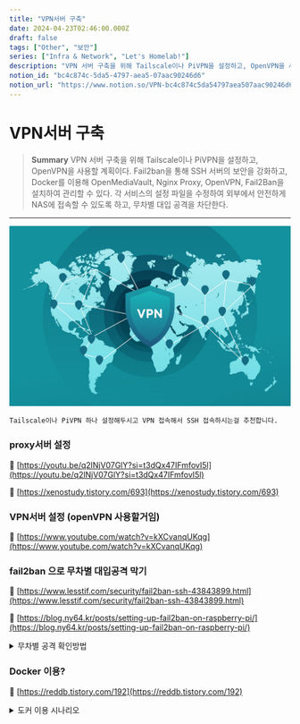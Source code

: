 ```yaml
---
title: "VPN서버 구축"
date: 2024-04-23T02:46:00.000Z
draft: false
tags: ["Other", "보안"]
series: ["Infra & Network", "Let's Homelab!"]
description: "VPN 서버 구축을 위해 Tailscale이나 PiVPN을 설정하고, OpenVPN을 사용할 계획이다. Fail2ban을 통해 SSH 서버의 보안을 강화하고, Docker를 이용해 OpenMediaVault, Nginx Proxy, OpenVPN, Fail2Ban을 설치하여 관리할 수 있다. 각 서비스의 설정 파일을 수정하여 외부에서 안전하게 NAS에 접속할 수 있도록 하고, 무차별 대입 공격을 차단한다."
notion_id: "bc4c874c-5da5-4797-aea5-07aac90246d6"
notion_url: "https://www.notion.so/VPN-bc4c874c5da54797aea507aac90246d6"
---
```


# VPN서버 구축

> **Summary**
> VPN 서버 구축을 위해 Tailscale이나 PiVPN을 설정하고, OpenVPN을 사용할 계획이다. Fail2ban을 통해 SSH 서버의 보안을 강화하고, Docker를 이용해 OpenMediaVault, Nginx Proxy, OpenVPN, Fail2Ban을 설치하여 관리할 수 있다. 각 서비스의 설정 파일을 수정하여 외부에서 안전하게 NAS에 접속할 수 있도록 하고, 무차별 대입 공격을 차단한다.

---

![Image](image_97ddb22de6ee.png)

```latex
Tailscale이나 PiVPN 하나 설정해두시고 VPN 접속해서 SSH 접속하시는걸 추천합니다.
```

### proxy서버 설정

🔗 [https://youtu.be/q2lNjV07GlY?si=t3dQx47IFmfovI5l](https://youtu.be/q2lNjV07GlY?si=t3dQx47IFmfovI5l)

🔗 [https://xenostudy.tistory.com/693](https://xenostudy.tistory.com/693)

### VPN서버 설정 (openVPN 사용할거임)

🔗 [https://www.youtube.com/watch?v=kXCvanqUKqg](https://www.youtube.com/watch?v=kXCvanqUKqg)

### fail2ban 으로 무차별 대입공격 막기

🔗 [https://www.lesstif.com/security/fail2ban-ssh-43843899.html](https://www.lesstif.com/security/fail2ban-ssh-43843899.html)

🔗 [https://blog.ny64.kr/posts/setting-up-fail2ban-on-raspberry-pi/](https://blog.ny64.kr/posts/setting-up-fail2ban-on-raspberry-pi/)

<details>
<summary>무차별 공격 확인방법</summary>

# Fail2ban의 필요성

설치에 앞서 먼저 Fail2ban의 필요성을 알아봅시다.

만약 라즈베리파이가 외부 네트워크에 연결되어 있다면 아래 명령어를 한번 실행해 보세요.

```latex
journalctl -f
```

![Image](image_985e2d54abe9.png)

**journalctl -f 실행 결과**

저는 이미 **Fail2ban**과 **OTP** 설정이 완료되어 있어 로그인 시도는 보이지 않지만, 이러한 보안 설정이 되어있지 않을 경우에는

`Failed password for XXX from X.X.X.X port XXX` 이러한 식으로 **무차별 대입 공격 시도**가 수없이 들어오는 것을 확인할 수 있습니다.

~~**글로벌한 내 서버!**~~

Fail2ban이 이러한 SSH 로그인 시도를 필터를 통해 걸러주고, 자동으로 차단 해주는 역할을 합니다.

</details>

### Docker 이용?

🔗 [https://reddb.tistory.com/192](https://reddb.tistory.com/192)

<details>
<summary>도커 이용 시나리오</summary>

라즈베리파이에 OpenMediaVault와 함께 Nginx Proxy, OpenVPN, Fail2Ban을 Docker를 사용하여 간편하게 설치하고 관리할 수 있습니다. 다음은 그 과정을 단계별로 설명한 것입니다.

1. 라즈베리파이에 Docker 설치
```plain text
Copy codecurl -sSL https://get.docker.com | sh
sudo usermod -aG docker pi

```

1. Docker Compose 설치
```plain text
Copy codesudo apt-get install libffi-dev libssl-dev python3 python3-pip
sudo pip3 install docker-compose

```

1. OpenMediaVault Docker 컨테이너 실행
```plain text
Copy codedocker run -d --name openmediavault \
  --net=host \
  --privileged \
  -v /sys/fs/cgroup:/sys/fs/cgroup:ro \
  -v /dev/disk/by-label/DATA:/DATA \
  -v /dev/disk/by-label/BACKUP:/BACKUP \
  linuxserver/openmediavault

```

1. Nginx Proxy Manager Docker 컨테이너 실행
```plain text
Copy codedocker run -d \
  --name nginx-proxy-manager \
  -p 80:80 \
  -p 443:443 \
  -v /path/to/config:/config \
  -v /path/to/letsencrypt:/etc/letsencrypt \
  jc21/nginx-proxy-manager

```

1. OpenVPN Docker 컨테이너 실행
```plain text
Copy codedocker run -d \
  --name openvpn \
  --cap-add=NET_ADMIN \
  -e OPENVPN_PROVIDER=ovpn_udp \
  -v /path/to/openvpn-data:/etc/openvpn \
  -p 1194:1194/udp \
  kylemanna/openvpn

```

1. Fail2Ban Docker 컨테이너 실행
```plain text
Copy codedocker run -d \
  --name fail2ban \
  --cap-add NET_ADMIN \
  --cap-add NET_RAW \
  --network host \
  -v /path/to/fail2ban/data:/data \
  -v /var/log:/var/log:ro \
  crazymax/fail2ban:latest

```

이제 각 서비스의 설정 파일을 적절히 수정하고, Nginx Proxy Manager를 통해 OpenMediaVault 웹 인터페이스에 접속할 수 있도록 설정합니다.

또한, OpenVPN을 통해 외부에서 안전하게 NAS에 접속할 수 있고, Fail2Ban을 통해 SSH, OpenVPN, Nginx Proxy Manager 등에 대한 무차별 대입 공격을 차단할 수 있습니다.

Docker를 사용하면 각 서비스를 독립적인 컨테이너로 실행할 수 있어 설치와 관리가 간편해지며, 필요에 따라 쉽게 업데이트하거나 백업할 수 있습니다.

</details>

